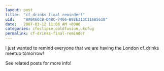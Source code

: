 ```yaml
---
layout: post
title:  "cf_drinks final reminder!"
uid:	"8A9A66CB-D48C-7466-B92E313C116B5618"
date:   2007-03-12 11:08 AM +0000
categories: cfeclipse,coldfusion,ukcfug
permalink: cf-drinks-final-reminder
---
```

I just wanted to remind everyone that we are having the London cf_drinks meetup tomorrow!

See related posts for more info!